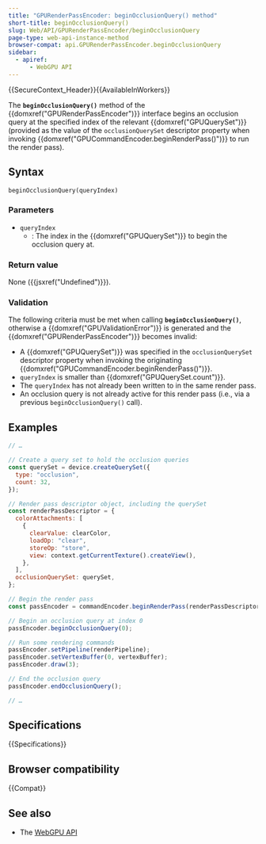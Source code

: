 ```yaml
---
title: "GPURenderPassEncoder: beginOcclusionQuery() method"
short-title: beginOcclusionQuery()
slug: Web/API/GPURenderPassEncoder/beginOcclusionQuery
page-type: web-api-instance-method
browser-compat: api.GPURenderPassEncoder.beginOcclusionQuery
sidebar:
  - apiref:
      - WebGPU API
---
```


{{SecureContext_Header}}{{AvailableInWorkers}}

The **`beginOcclusionQuery()`** method of the
{{domxref("GPURenderPassEncoder")}} interface begins an occlusion query at the specified index of the relevant {{domxref("GPUQuerySet")}} (provided as the value of the `occlusionQuerySet` descriptor property when invoking {{domxref("GPUCommandEncoder.beginRenderPass()")}} to run the render pass).

## Syntax

```js-nolint
beginOcclusionQuery(queryIndex)
```

### Parameters

- `queryIndex`
  - : The index in the {{domxref("GPUQuerySet")}} to begin the occlusion query at.

### Return value

None ({{jsxref("Undefined")}}).

### Validation

The following criteria must be met when calling **`beginOcclusionQuery()`**, otherwise a {{domxref("GPUValidationError")}} is generated and the {{domxref("GPURenderPassEncoder")}} becomes invalid:

- A {{domxref("GPUQuerySet")}} was specified in the `occlusionQuerySet` descriptor property when invoking the originating {{domxref("GPUCommandEncoder.beginRenderPass()")}}.
- `queryIndex` is smaller than {{domxref("GPUQuerySet.count")}}.
- The `queryIndex` has not already been written to in the same render pass.
- An occlusion query is not already active for this render pass (i.e., via a previous `beginOcclusionQuery()` call).

## Examples

```js
// …

// Create a query set to hold the occlusion queries
const querySet = device.createQuerySet({
  type: "occlusion",
  count: 32,
});

// Render pass descriptor object, including the querySet
const renderPassDescriptor = {
  colorAttachments: [
    {
      clearValue: clearColor,
      loadOp: "clear",
      storeOp: "store",
      view: context.getCurrentTexture().createView(),
    },
  ],
  occlusionQuerySet: querySet,
};

// Begin the render pass
const passEncoder = commandEncoder.beginRenderPass(renderPassDescriptor);

// Begin an occlusion query at index 0
passEncoder.beginOcclusionQuery(0);

// Run some rendering commands
passEncoder.setPipeline(renderPipeline);
passEncoder.setVertexBuffer(0, vertexBuffer);
passEncoder.draw(3);

// End the occlusion query
passEncoder.endOcclusionQuery();

// …
```

## Specifications

{{Specifications}}

## Browser compatibility

{{Compat}}

## See also

- The [WebGPU API](/en-US/docs/Web/API/WebGPU_API)
